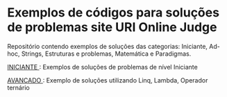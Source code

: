 # Exemplos de códigos para soluções de problemas site URI Online Judge

 

Repositório contendo exemplos de soluções das categorias: Iniciante, Ad-hoc, Strings, Estruturas e problemas, Matemática e Paradigmas.

[INICIANTE ](https://github.com/Ladeiraalexandre/URI/tree/master/INICIANTE): Exemplos de soluções de problemas de nível Iniciante

[AVANCADO ](https://github.com/Ladeiraalexandre/URI/tree/master/ESTRUTURAS_BIBLIOTECAS): Exemplo de soluções utilizando Linq, Lambda, Operador ternário

 

 